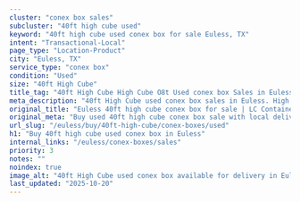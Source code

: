 ```yaml
---
cluster: "conex box sales"
subcluster: "40ft high cube used"
keyword: "40ft high cube used conex box for sale Euless, TX"
intent: "Transactional-Local"
page_type: "Location-Product"
city: "Euless, TX"
service_type: "conex box"
condition: "Used"
size: "40ft High Cube"
title_tag: "40ft High Cube High Cube O8t Used conex box Sales in Euless | LC Container"
meta_description: "40ft High Cube used conex box sales in Euless. High cube containers with extra height. Fast delivery, competitive pricing. Serving conex boxes area. Quote ID: 3J6. Call (214) 524-4168 for your free quote today."
original_title: "Euless 40ft high cube conex box for sale | LC Container"
original_meta: "Buy used 40ft high cube conex box sale with local delivery in Euless, TX. LC Container — local Since 2003. Request a fast quote today."
url_slug: "/euless/buy/40ft-high-cube/conex-boxes/used"
h1: "Buy 40ft high cube used conex box in Euless"
internal_links: "/euless/conex-boxes/sales"
priority: 3
notes: ""
noindex: true
image_alt: "40ft High Cube used conex box available for delivery in Euless"
last_updated: "2025-10-20"
---
```


<!-- TODO: Add unique city/inventory copy, images, and internal links here. -->
